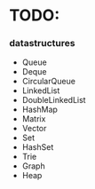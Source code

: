 # TODO:

### datastructures
- Queue
- Deque
- CircularQueue
- LinkedList
- DoubleLinkedList
- HashMap
- Matrix
- Vector
- Set
- HashSet
- Trie
- Graph
- Heap